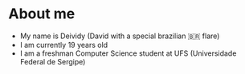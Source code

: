  # About me
 - My name is Deividy (David with a special brazilian 🇧🇷 flare) 
 - I am currently 19 years old
 - I am a freshman Computer Science student at UFS (Universidade Federal de Sergipe)
